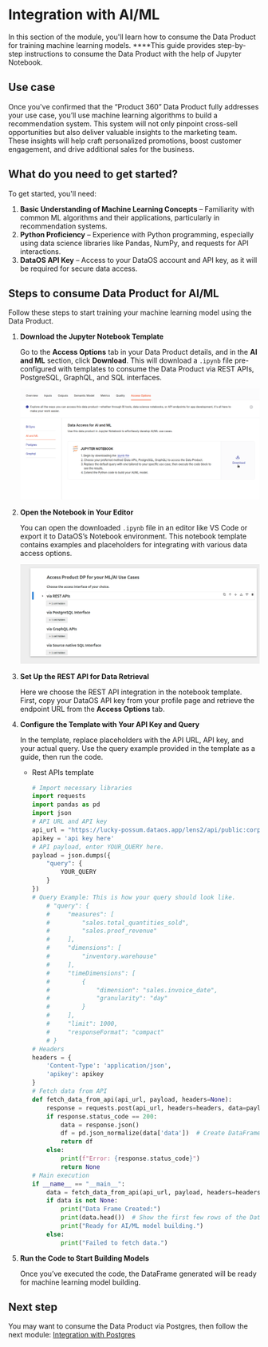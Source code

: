 # Integration with AI/ML

In this section of the module, you'll learn how to consume the Data Product for training machine learning models. ****This guide provides step-by-step instructions to consume the Data Product with the help of Jupyter Notebook.

## Use case

Once you've confirmed that the “Product 360” Data Product fully addresses your use case, you’ll use machine learning algorithms to build a recommendation system. This system will not only pinpoint cross-sell opportunities but also deliver valuable insights to the marketing team. These insights will help craft personalized promotions, boost customer engagement, and drive additional sales for the business.

## What do you need to get started?

To get started, you'll need:

1. **Basic Understanding of Machine Learning Concepts** – Familiarity with common ML algorithms and their applications, particularly in recommendation systems.
2. **Python Proficiency** – Experience with Python programming, especially using data science libraries like Pandas, NumPy, and requests for API interactions.
3. **DataOS API Key** – Access to your DataOS account and API key, as it will be required for secure data access.

## Steps to consume Data Product for AI/ML

Follow these steps to start training your machine learning model using the Data Product.

1. **Download the Jupyter Notebook Template**
    
    Go to the **Access Options** tab in your Data Product details, and in the **AI and ML** section, click **Download**. This will download a `.ipynb` file pre-configured with templates to consume the Data Product via REST APIs, PostgreSQL, GraphQL, and SQL interfaces.
    
    ![ml_tab.png](/learn/dp_consumer_learn_track/integrate_aiml/ml_tab.png)
    
2. **Open the Notebook in Your Editor**
    
    You can open the downloaded `.ipynb` file in an editor like VS Code or export it to DataOS’s Notebook environment. This notebook template contains examples and placeholders for integrating with various data access options.
    
    ![ml_vscode.png](/learn/dp_consumer_learn_track/integrate_aiml/ml_vscode.png)
    
3. **Set Up the REST API for Data Retrieval**
    
    Here we choose the REST API integration in the notebook template. First, copy your DataOS API key from your profile page and retrieve the endpoint URL from the **Access Options** tab.
    
4. **Configure the Template with Your API Key and Query**
    
    In the template, replace placeholders with the API URL, API key, and your actual query. Use the query example provided in the template as a guide, then run the code.
    
    - Rest APIs template
        
        ```python
        # Import necessary libraries
        import requests
        import pandas as pd
        import json
        # API URL and API key
        api_url = "https://lucky-possum.dataos.app/lens2/api/public:corp-market-performance/v2/load"
        apikey = 'api key here'
        # API payload, enter YOUR_QUERY here.
        payload = json.dumps({
            "query": {
                YOUR_QUERY
            }
        })
        # Query Example: This is how your query should look like.
            # "query": {
            #     "measures": [
            #         "sales.total_quantities_sold", 
            #         "sales.proof_revenue"
            #     ],
            #     "dimensions": [
            #         "inventory.warehouse"
            #     ],
            #     "timeDimensions": [
            #         {
            #             "dimension": "sales.invoice_date",
            #             "granularity": "day"
            #         }
            #     ],
            #     "limit": 1000,
            #     "responseFormat": "compact"
            # }
        # Headers
        headers = {
            'Content-Type': 'application/json',
            'apikey': apikey
        }
        # Fetch data from API
        def fetch_data_from_api(api_url, payload, headers=None):
            response = requests.post(api_url, headers=headers, data=payload)
            if response.status_code == 200:
                data = response.json()
                df = pd.json_normalize(data['data'])  # Create DataFrame
                return df
            else:
                print(f"Error: {response.status_code}")
                return None
        # Main execution
        if __name__ == "__main__":
            data = fetch_data_from_api(api_url, payload, headers=headers)
            if data is not None:
                print("Data Frame Created:")
                print(data.head())  # Show the first few rows of the DataFrame
                print("Ready for AI/ML model building.")
            else:
                print("Failed to fetch data.")
        ```
        
5. **Run the Code to Start Building Models**
    
    Once you’ve executed the code, the DataFrame generated will be ready for machine learning model building.
    

## Next step

You may want to consume the Data Product via Postgres, then follow the next module:
[Integration with Postgres](/learn/dp_consumer_learn_track/integrate_postgres/)